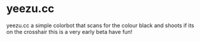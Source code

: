 # yeezu.cc

yeezu.cc a simple colorbot that scans for the colour black and shoots if its on the crosshair this is a very early beta have fun!
